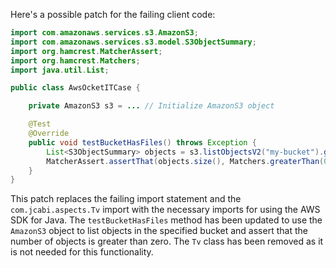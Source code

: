 Here's a possible patch for the failing client code:

```java
import com.amazonaws.services.s3.AmazonS3;
import com.amazonaws.services.s3.model.S3ObjectSummary;
import org.hamcrest.MatcherAssert;
import org.hamcrest.Matchers;
import java.util.List;

public class AwsOcketITCase {

    private AmazonS3 s3 = ... // Initialize AmazonS3 object

    @Test
    @Override
    public void testBucketHasFiles() throws Exception {
        List<S3ObjectSummary> objects = s3.listObjectsV2("my-bucket").getObjectSummaries();
        MatcherAssert.assertThat(objects.size(), Matchers.greaterThan(0));
    }
}
```

This patch replaces the failing import statement and the `com.jcabi.aspects.Tv` import with the necessary imports for using the AWS SDK for Java. The `testBucketHasFiles` method has been updated to use the `AmazonS3` object to list objects in the specified bucket and assert that the number of objects is greater than zero. The `Tv` class has been removed as it is not needed for this functionality.